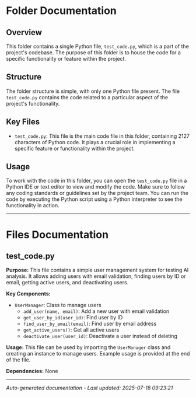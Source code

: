 # Folder Documentation

## Overview
This folder contains a single Python file, `test_code.py`, which is a part of the project's codebase. The purpose of this folder is to house the code for a specific functionality or feature within the project.

## Structure
The folder structure is simple, with only one Python file present. The file `test_code.py` contains the code related to a particular aspect of the project's functionality.

## Key Files
- `test_code.py`: This file is the main code file in this folder, containing 2127 characters of Python code. It plays a crucial role in implementing a specific feature or functionality within the project.

## Usage
To work with the code in this folder, you can open the `test_code.py` file in a Python IDE or text editor to view and modify the code. Make sure to follow any coding standards or guidelines set by the project team. You can run the code by executing the Python script using a Python interpreter to see the functionality in action.

---

# Files Documentation

## test_code.py

**Purpose:** This file contains a simple user management system for testing AI analysis. It allows adding users with email validation, finding users by ID or email, getting active users, and deactivating users.

**Key Components:**
- `UserManager`: Class to manage users
  - `add_user(name, email)`: Add a new user with email validation
  - `get_user_by_id(user_id)`: Find user by ID
  - `find_user_by_email(email)`: Find user by email address
  - `get_active_users()`: Get all active users
  - `deactivate_user(user_id)`: Deactivate a user instead of deleting

**Usage:** This file can be used by importing the `UserManager` class and creating an instance to manage users. Example usage is provided at the end of the file.

**Dependencies:** None

---
*Auto-generated documentation - Last updated: 2025-07-18 09:23:21*
